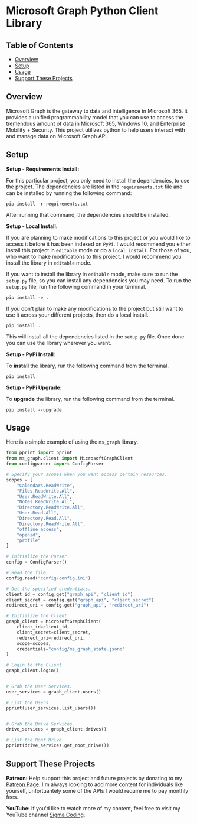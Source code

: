 # Microsoft Graph Python Client Library

## Table of Contents

- [Overview](#overview)
- [Setup](#setup)
- [Usage](#usage)
- [Support These Projects](#support-these-projects)

## Overview

Microsoft Graph is the gateway to data and intelligence in Microsoft 365. It provides
a unified programmability model that you can use to access the tremendous amount of data
in Microsoft 365, Windows 10, and Enterprise Mobility + Security. This project utilizes python
to help users interact with and manage data on Microsoft Graph API.

## Setup

**Setup - Requirements Install:**

For this particular project, you only need to install the dependencies, to use the project. The dependencies
are listed in the `requirements.txt` file and can be installed by running the following command:

```console
pip install -r requirements.txt
```

After running that command, the dependencies should be installed.

**Setup - Local Install:**

If you are planning to make modifications to this project or you would like to access it
before it has been indexed on `PyPi`. I would recommend you either install this project
in `editable` mode or do a `local install`. For those of you, who want to make modifications
to this project. I would recommend you install the library in `editable` mode.

If you want to install the library in `editable` mode, make sure to run the `setup.py`
file, so you can install any dependencies you may need. To run the `setup.py` file,
run the following command in your terminal.

```console
pip install -e .
```

If you don't plan to make any modifications to the project but still want to use it across
your different projects, then do a local install.

```console
pip install .
```

This will install all the dependencies listed in the `setup.py` file. Once done
you can use the library wherever you want.

**Setup - PyPi Install:**

To **install** the library, run the following command from the terminal.

```console
pip install
```

**Setup - PyPi Upgrade:**

To **upgrade** the library, run the following command from the terminal.

```console
pip install --upgrade
```

## Usage

Here is a simple example of using the `ms_graph` library.

```python
from pprint import pprint
from ms_graph.client import MicrosoftGraphClient
from configparser import ConfigParser

# Specify your scopes when you want access certain resources.
scopes = [
    "Calendars.ReadWrite",
    "Files.ReadWrite.All",
    "User.ReadWrite.All",
    "Notes.ReadWrite.All",
    "Directory.ReadWrite.All",
    "User.Read.All",
    "Directory.Read.All",
    "Directory.ReadWrite.All",
    "offline_access",
    "openid",
    "profile"
]

# Initialize the Parser.
config = ConfigParser()

# Read the file.
config.read("config/config.ini")

# Get the specified credentials.
client_id = config.get("graph_api", "client_id")
client_secret = config.get("graph_api", "client_secret")
redirect_uri = config.get("graph_api", "redirect_uri")

# Initialize the Client.
graph_client = MicrosoftGraphClient(
    client_id=client_id,
    client_secret=client_secret,
    redirect_uri=redirect_uri,
    scope=scopes,
    credentials="config/ms_graph_state.jsonc"
)

# Login to the Client.
graph_client.login()


# Grab the User Services.
user_services = graph_client.users()

# List the Users.
pprint(user_services.list_users())


# Grab the Drive Services.
drive_services = graph_client.drives()

# List the Root Drive.
pprint(drive_services.get_root_drive())
```

## Support These Projects

**Patreon:**
Help support this project and future projects by donating to my [Patreon Page](https://www.patreon.com/sigmacoding). I'm
always looking to add more content for individuals like yourself, unfortuantely some of the APIs I would require me to
pay monthly fees.

**YouTube:**
If you'd like to watch more of my content, feel free to visit my YouTube channel [Sigma Coding](https://www.youtube.com/c/SigmaCoding).
